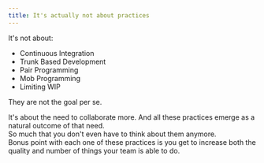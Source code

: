 ```yaml
---
title: It's actually not about practices
---
```


It's not about:
- Continuous Integration
- Trunk Based Development
- Pair Programming
- Mob Programming
- Limiting WIP

They are not the goal per se.  

It's about the need to collaborate more. And all these practices emerge as a natural outcome of that need.  
So much that you don't even have to think about them anymore.  
Bonus point with each one of these practices is you get to increase both the quality and number of things your team is able to do.
